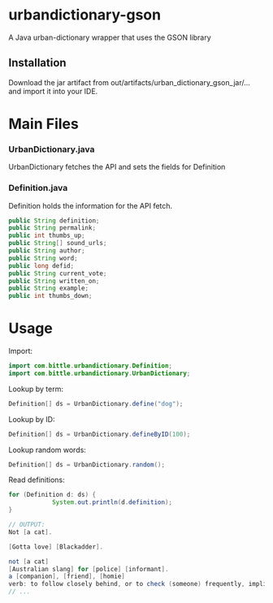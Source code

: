 # urbandictionary-gson
A Java urban-dictionary wrapper that uses the GSON library

## Installation
Download the jar artifact from out/artifacts/urban_dictionary_gson_jar/... and import it into your IDE.

# Main Files
### UrbanDictionary.java
UrbanDictionary fetches the API and sets the fields for Definition

### Definition.java
Definition holds the information for the API fetch.
```java
public String definition;
public String permalink;
public int thumbs_up;
public String[] sound_urls;
public String author;
public String word;
public long defid;
public String current_vote;
public String written_on;
public String example;
public int thumbs_down;
```

# Usage

Import:
```java
import com.bittle.urbandictionary.Definition;
import com.bittle.urbandictionary.UrbanDictionary;
```

Lookup by term:
```java
Definition[] ds = UrbanDictionary.define("dog");
```

Lookup by ID:
```java
Definition[] ds = UrbanDictionary.defineByID(100);
```

Lookup random words:
```java
Definition[] ds = UrbanDictionary.random();
```

Read definitions:
```java
for (Definition d: ds) {
            System.out.println(d.definition);
}

// OUTPUT:
Not [a cat].

[Gotta love] [Blackadder].

not [a cat]
[Australian slang] for [police] [informant].
a [companion], [friend], [homie]
verb: to follow closely behind, or to check (someone) frequently, implies that the action causes some annoyance or [interference] (from the fact that a pet dog will often follow closely at its [master's] [heels]).
// ...
```